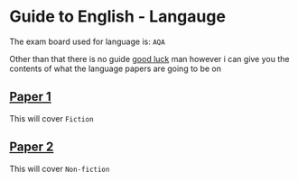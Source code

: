 # Guide to English - Langauge

The exam board used for language is: `AQA`

Other than that there is no guide <a href="https://www.youtube.com/watch?v=rtbct2jzLBU" target="_blank">good luck</a> man however i can give you the contents of what the language papers are going to be on


## <u>Paper 1</u>

This will cover `Fiction`

## <u>Paper 2</u>

This will cover `Non-fiction`
